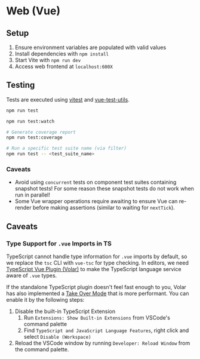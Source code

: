 # Web (Vue)

## Setup

1. Ensure environment variables are populated with valid values
2. Install dependencies with `npm install`
3. Start Vite with `npm run dev`
4. Access web frontend at `localhost:600X`

## Testing

Tests are executed using [vitest](https://vitest.dev/guide/) and [vue-test-utils](https://test-utils.vuejs.org/guide/).

```bash
npm run test

npm run test:watch

# Generate coverage report
npm run test:coverage

# Run a specific test suite name (via filter)
npm run test -- <test_suite_name>
```

### Caveats

- Avoid using `concurrent` tests on component test suites containing snapshot tests! For some reason these snapshot tests do not work when run in parallel!
- Some Vue wrapper operations require awaiting to ensure Vue can re-render before making assertions (similar to waiting for `nextTick`).

## Caveats

### Type Support for `.vue` Imports in TS

TypeScript cannot handle type information for `.vue` imports by default, so we replace the `tsc` CLI with `vue-tsc` for type checking. In editors, we need [TypeScript Vue Plugin (Volar)](https://marketplace.visualstudio.com/items?itemName=Vue.vscode-typescript-vue-plugin) to make the TypeScript language service aware of `.vue` types.

If the standalone TypeScript plugin doesn't feel fast enough to you, Volar has also implemented a [Take Over Mode](https://github.com/johnsoncodehk/volar/discussions/471#discussioncomment-1361669) that is more performant. You can enable it by the following steps:

1. Disable the built-in TypeScript Extension
    1) Run `Extensions: Show Built-in Extensions` from VSCode's command palette
    2) Find `TypeScript and JavaScript Language Features`, right click and select `Disable (Workspace)`
2. Reload the VSCode window by running `Developer: Reload Window` from the command palette.
